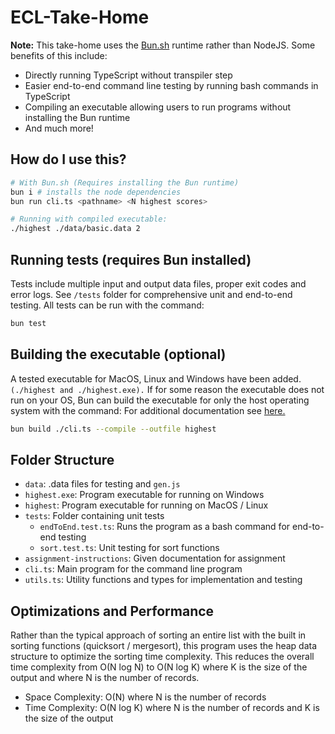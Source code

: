 # ECL-Take-Home

**Note:** This take-home uses the [Bun.sh](Bun.sh) runtime rather than NodeJS. Some benefits of this include:

- Directly running TypeScript without transpiler step
- Easier end-to-end command line testing by running bash commands in TypeScript
- Compiling an executable allowing users to run programs without installing the Bun runtime
- And much more!

## How do I use this?

```bash
# With Bun.sh (Requires installing the Bun runtime)
bun i # installs the node dependencies
bun run cli.ts <pathname> <N highest scores>

# Running with compiled executable:
./highest ./data/basic.data 2
```

## Running tests (requires Bun installed)

Tests include multiple input and output data files, proper exit codes and error logs. See `/tests` folder for comprehensive unit and end-to-end testing. All tests can be run with the command:

```bash
bun test
```

## Building the executable (optional)

A tested executable for MacOS, Linux and Windows have been added. `(./highest and ./highest.exe).` If for some reason the executable does not run on your OS, Bun can build the executable for only the host operating system with the command: For additional documentation see [here.](https://bun.sh/docs/bundler/executables)

```bash
bun build ./cli.ts --compile --outfile highest
```

## Folder Structure

- `data`: .data files for testing and `gen.js`
- `highest.exe`: Program executable for running on Windows
- `highest`: Program executable for running on MacOS / Linux
- `tests`: Folder containing unit tests
  - `endToEnd.test.ts`: Runs the program as a bash command for end-to-end testing
  - `sort.test.ts`: Unit testing for sort functions
- `assignment-instructions`: Given documentation for assignment
- `cli.ts`: Main program for the command line program
- `utils.ts`: Utility functions and types for implementation and testing

## Optimizations and Performance

Rather than the typical approach of sorting an entire list with the built in sorting functions (quicksort / mergesort), this program uses the heap data structure to optimize the sorting time complexity. This reduces the overall time complexity from O(N log N) to O(N log K) where K is the size of the output and where N is the number of records.

- Space Complexity: O(N) where N is the number of records
- Time Complexity: O(N log K) where N is the number of records and K is the size of the output
